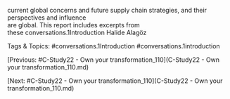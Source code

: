 current global concerns and future supply chain 
strategies, and their perspectives and influence  
are global. This report includes excerpts from  
these conversations.1Introduction
Halide Alagöz  

   Tags & Topics:
   #conversations.1Introduction
   #conversations.1introduction

[Previous: #C-Study22 - Own your transformation_110](C-Study22 - Own your transformation_110.md)

[Next: #C-Study22 - Own your transformation_110](C-Study22 - Own your transformation_110.md)